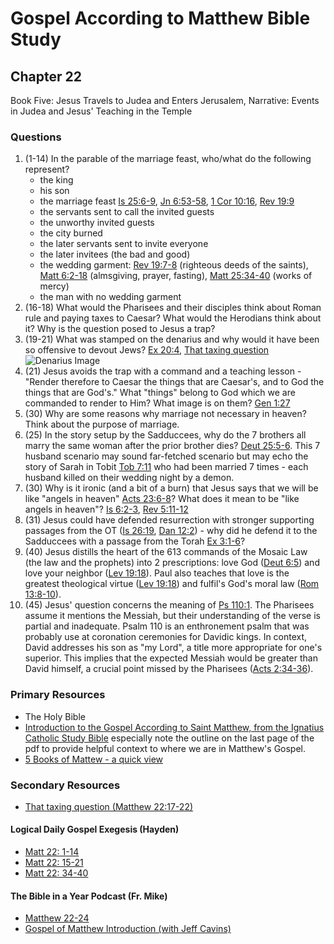 # Gospel According to Matthew Bible Study

## Chapter 22

Book Five: Jesus Travels to Judea and Enters Jerusalem, Narrative: Events in Judea and Jesus' Teaching in the Temple

### Questions
1. (1-14) In the parable of the marriage feast, who/what do the following represent?  
    * the king
    * his son
    * the marriage feast [Is 25:6-9](https://www.biblegateway.com/passage/?search=Is%2025%3A6-9&version=RSVCE), [Jn 6:53-58](https://www.biblegateway.com/passage/?search=Jn%206%3A53-58&version=RSVCE), [1 Cor 10:16](https://www.biblegateway.com/passage/?search=1%20Cor%2010%3A16&version=RSVCE), [Rev 19:9](https://www.biblegateway.com/passage/?search=Rev%2019%3A9&version=RSVCE)   
    * the servants sent to call the invited guests
    * the unworthy invited guests
    * the city burned
    * the later servants sent to invite everyone
    * the later invitees (the bad and good)
    * the wedding garment: [Rev 19:7-8](https://www.biblegateway.com/passage/?search=Rev%2019%3A7-8&version=RSVCE) (righteous deeds of the saints), [Matt 6:2-18](https://www.biblegateway.com/passage/?search=Matt%206%3A2-18&version=RSVCE) (almsgiving, prayer, fasting), [Matt 25:34-40](https://www.biblegateway.com/passage/?search=Matt%2025%3A34-40&version=RSVCE) (works of mercy)
    * the man with no wedding garment 
2. (16-18) What would the Pharisees and their disciples think about Roman rule and paying taxes to Caesar? What would the Herodians think about it? Why is the question posed to Jesus a trap?
3. (19-21) What was stamped on the denarius and why would it have been so offensive to devout Jews? [Ex 20:4](https://www.biblegateway.com/passage/?search=Ex%2020%3A4&version=RSVCE), [That taxing question](https://allenbrowne.blog/2021/01/13/that-taxing-question/)   
   ![Denarius Image](https://allenbrowne.blog/wp-content/uploads/2021/01/denarius_tiberius.jpg?w=973)
4. (21) Jesus avoids the trap with a command and a teaching lesson - "Render therefore to Caesar the things that are Caesar's, and to God the things that are God's." What "things" belong to God which we are commanded to render to Him? What image is on them? [Gen 1:27](https://www.biblegateway.com/passage/?search=Gen%201%3A27&version=RSVCE)
6. (30) Why are some reasons why marriage not necessary in heaven? Think about the purpose of marriage. 
5. (25) In the story setup by the Sadduccees, why do the 7 brothers all marry the same woman after the prior brother dies? [Deut 25:5-6](https://www.biblegateway.com/passage/?search=Deut%2025%3A5-6&version=RSVCE). This 7 husband scenario may sound far-fetched scenario but may echo the story of Sarah in Tobit [Tob 7:11](https://www.biblegateway.com/passage/?search=Tob%207%3A11&version=RSVCE) who had been married 7 times - each husband killed on their wedding night by a demon. 
7. (30) Why is it ironic (and a bit of a burn) that Jesus says that we will be like "angels in heaven" [Acts 23:6-8](https://www.biblegateway.com/passage/?search=Acts%2023%3A6-8&version=RSVCE)? What does it mean to be "like angels in heaven"? [Is 6:2-3](https://www.biblegateway.com/passage/?search=Is%206%3A2-3&version=RSVCE), [Rev 5:11-12](https://www.biblegateway.com/passage/?search=Rev%205%3A11-12&version=RSVCE)
8. (31) Jesus could have defended resurrection with stronger supporting passages from the OT ([Is 26:19](https://www.biblegateway.com/passage/?search=Is%2026%3A19&version=RSVCE), [Dan 12:2](https://www.biblegateway.com/passage/?search=Dan%2012%3A2&version=RSVCE)) - why did he defend it to the Sadduccees with a passage from the Torah [Ex 3:1-6](https://www.biblegateway.com/passage/?search=Ex%203%3A1-6&version=RSVCE)? 
9. (40) Jesus distills the heart of the 613 commands of the Mosaic Law (the law and the prophets) into 2 prescriptions: love God ([Deut 6:5](https://www.biblegateway.com/passage/?search=Deut%206%3A5&version=RSVCE)) and love your neighbor ([Lev 19:18](https://www.biblegateway.com/passage/?search=Lev%2019%3A18&version=RSVCE)). Paul also teaches that love is the greatest theological virtue ([Lev 19:18](https://www.biblegateway.com/passage/?search=Lev%2019%3A18&version=RSVCE)) and fulfil's God's moral law ([Rom 13:8-10](https://www.biblegateway.com/passage/?search=Rom%2013%3A8-10&version=RSVCE)).
10. (45) Jesus' question concerns the meaning of [Ps 110:1](https://www.biblegateway.com/passage/?search=Ps%20110%3A1&version=RSVCE). The Pharisees assume it mentions the Messiah, but their understanding of the verse is partial and inadequate. Psalm 110 is an enthronement psalm that was probably use at coronation ceremonies for Davidic kings. In context, David addresses his son as "my Lord", a title more appropriate for one's superior. This implies that the expected Messiah would be greater than David himself, a crucial point missed by the Pharisees ([Acts 2:34-36](https://www.biblegateway.com/passage/?search=Acts%202%3A34-36&version=RSVCE)).

### Primary Resources
* The Holy Bible
* [Introduction to the Gospel According to Saint Matthew, from the Ignatius Catholic Study Bible](https://drive.google.com/file/d/1IbrAF5TRJj90vyF3-0E3qVN-1Fx6pDYB/view?usp=drive_link)
  especially note the outline on the last page of the pdf to provide helpful context to where we are in Matthew's
  Gospel.
* [5 Books of Mattew - a quick view](https://drive.google.com/file/d/1ZLQ7OxPDoCfhrEc0dyJTNqB-KYKo5Ot5/view?usp=sharing)

### Secondary Resources
* [That taxing question (Matthew 22:17-22)](https://allenbrowne.blog/2021/01/13/that-taxing-question/)

#### Logical Daily Gospel Exegesis (Hayden)
* [Matt 22: 1-14](https://open.spotify.com/episode/5qWCAqqf0W3xuYDRTNMB1I?si=GrIFNs4YQeC7gVa0GwdHJA)
* [Matt 22: 15-21](https://open.spotify.com/episode/258cVh3mDXFrk2Obw7o3gl?si=OXF3w9orTmOC2lcJG8jqRA)
* [Matt 22: 34-40](https://open.spotify.com/episode/6H03q4xWFyIvq4XzK4qNh2?si=65c6WemXRCmuruZlYJVuYA)



#### The Bible in a Year Podcast (Fr. Mike)

* [Matthew 22-24](https://open.spotify.com/episode/7amIFeyx5f2e2GXeG8keEO?si=f7ekCHk3SvOiZTzsqVgcCA)
* [Gospel of Matthew Introduction (with Jeff Cavins)](https://open.spotify.com/episode/4oKy0KCxtQWmdO6THASsGC)
